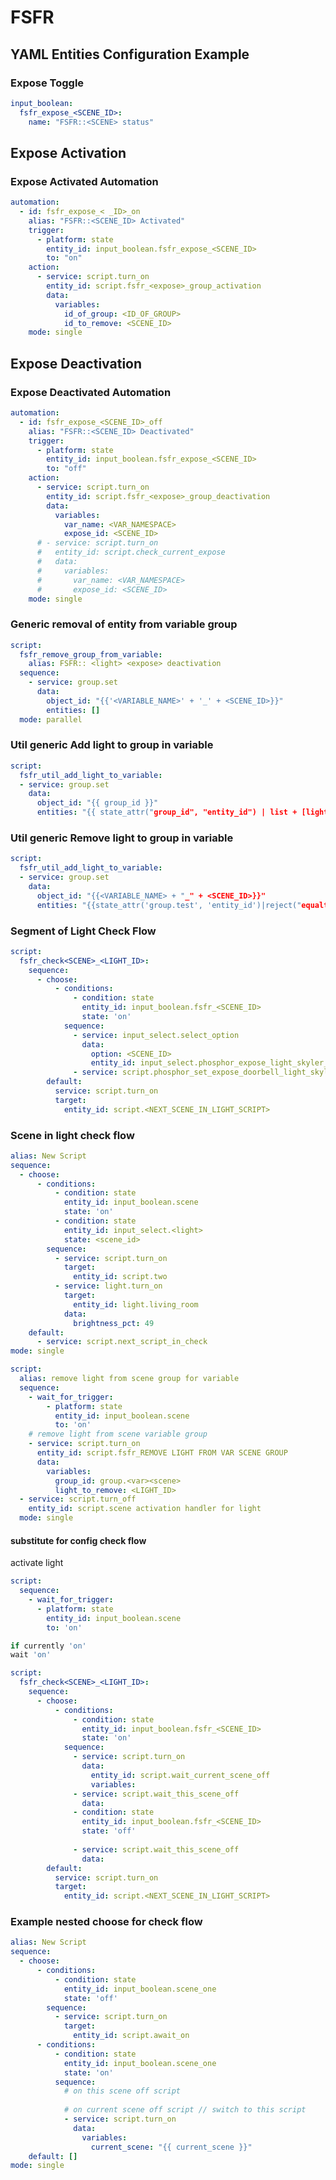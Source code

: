 # FSFR


## YAML Entities Configuration Example

### Expose Toggle

```yaml
input_boolean:
  fsfr_expose_<SCENE_ID>:
    name: "FSFR::<SCENE> status"
```
## Expose Activation

### Expose Activated Automation

```yaml
automation:
  - id: fsfr_expose_< _ID>_on
    alias: "FSFR::<SCENE_ID> Activated"
    trigger:
      - platform: state
        entity_id: input_boolean.fsfr_expose_<SCENE_ID>
        to: "on"
    action:
      - service: script.turn_on
        entity_id: script.fsfr_<expose>_group_activation
        data:
          variables:
            id_of_group: <ID_OF_GROUP>
            id_to_remove: <SCENE_ID>
    mode: single
```

## Expose Deactivation

### Expose Deactivated Automation

```yaml
automation:
  - id: fsfr_expose_<SCENE_ID>_off
    alias: "FSFR::<SCENE_ID> Deactivated"
    trigger:
      - platform: state
        entity_id: input_boolean.fsfr_expose_<SCENE_ID>
        to: "off"
    action:
      - service: script.turn_on
        entity_id: script.fsfr_<expose>_group_deactivation
        data:
          variables:
            var_name: <VAR_NAMESPACE>
            expose_id: <SCENE_ID>
      # - service: script.turn_on
      #   entity_id: script.check_current_expose
      #   data:
      #     variables:
      #       var_name: <VAR_NAMESPACE>
      #       expose_id: <SCENE_ID>
    mode: single
```

### Generic removal of entity from variable group

```yaml
script:
  fsfr_remove_group_from_variable:
    alias: FSFR:: <light> <expose> deactivation
  sequence:
    - service: group.set
      data:
        object_id: "{{'<VARIABLE_NAME>' + '_' + <SCENE_ID>}}"
        entities: []
  mode: parallel
```

### Util generic Add light to group in variable
```yaml
script:
  fsfr_util_add_light_to_variable:
  - service: group.set
    data:
      object_id: "{{ group_id }}"
      entities: "{{ state_attr("group_id", "entity_id") | list + [light_id] }}"
```
### Util generic Remove light to group in variable
```yaml
script:
  fsfr_util_add_light_to_variable:
  - service: group.set
    data:
      object_id: "{{<VARIABLE_NAME> + "_" + <SCENE_ID>}}"
      entities: "{{state_attr('group.test', 'entity_id')|reject("equalto", "script.two")| list}}"
```

### Segment of Light Check Flow
```yaml
script:
  fsfr_check<SCENE>_<LIGHT_ID>:
    sequence:
      - choose:
          - conditions:
              - condition: state
                entity_id: input_boolean.fsfr_<SCENE_ID>
                state: 'on'
            sequence:
              - service: input_select.select_option
                data:
                  option: <SCENE_ID>
                  entity_id: input_select.phosphor_expose_light_skyler_room
              - service: script.phosphor_set_expose_doorbell_light_skyler_room
        default:
          service: script.turn_on
          target:
            entity_id: script.<NEXT_SCENE_IN_LIGHT_SCRIPT>
```


### Scene in light check flow
```yaml
alias: New Script
sequence:
  - choose:
      - conditions:
          - condition: state
            entity_id: input_boolean.scene
            state: 'on'
          - condition: state
            entity_id: input_select.<light>
            state: <scene_id>
        sequence:
          - service: script.turn_on
            target:
              entity_id: script.two
          - service: light.turn_on
            target:
              entity_id: light.living_room
            data:
              brightness_pct: 49
    default:
      - service: script.next_script_in_check
mode: single
```

<!-- - [ ] variable state change handlers
- [ ] some good way to handle style props from config to HA data format
- [ ] startup initialization automations
- [ ] utility scripts for adding and remove lights from variable groups
- [ ] remove individual light group when a new higher priority scene becomes active -->

```yaml
script:
  alias: remove light from scene group for variable
  sequence:
    - wait_for_trigger:
        - platform: state
          entity_id: input_boolean.scene
          to: 'on'
    # remove light from scene variable group
    - service: script.turn_on
      entity_id: script.fsfr_REMOVE LIGHT FROM VAR SCENE GROUP
      data:
        variables:
          group_id: group.<var><scene>
          light_to_remove: <LIGHT_ID>
  - service: script.turn_off
    entity_id: script.scene activation handler for light
  mode: single
```

#### substitute for config check flow 

activate light

```yaml
script:
  sequence:
    - wait_for_trigger:
      - platform: state
        entity_id: input_boolean.scene
        to: 'on'
```

```javascript
if currently 'on'
wait 'on'
```

```yaml
script:
  fsfr_check<SCENE>_<LIGHT_ID>:
    sequence:
      - choose:
          - conditions:
              - condition: state
                entity_id: input_boolean.fsfr_<SCENE_ID>
                state: 'on'
            sequence:
              - service: script.turn_on
                data:
                  entity_id: script.wait_current_scene_off
                  variables:
              - service: script.wait_this_scene_off
                data:
              - condition: state
                entity_id: input_boolean.fsfr_<SCENE_ID>
                state: 'off'
                
              - service: script.wait_this_scene_off
                data:
        default:
          service: script.turn_on
          target:
            entity_id: script.<NEXT_SCENE_IN_LIGHT_SCRIPT>
```
### Example nested choose for check flow
```yaml
alias: New Script
sequence:
  - choose:
      - conditions:
          - condition: state
            entity_id: input_boolean.scene_one
            state: 'off'
        sequence:
          - service: script.turn_on
            target:
              entity_id: script.await_on
      - conditions:
          - condition: state
            entity_id: input_boolean.scene_one
            state: 'on'
          sequence:
            # on this scene off script
            
            # on current scene off script // switch to this script
            - service: script.turn_on
              data:
                variables: 
                  current_scene: "{{ current_scene }}"
    default: []
mode: single
```